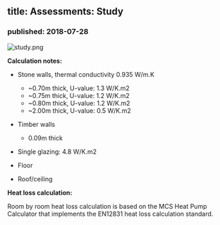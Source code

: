 ## title: Assessments: Study
### published: 2018-07-28

![study.png](images/project2/study.png)

**Calculation notes:**

- Stone walls, thermal conductivity 0.935 W/m.K
    - ~0.70m thick, U-value: 1.3 W/K.m2
    - ~0.75m thick, U-value: 1.2 W/K.m2
    - ~0.80m thick, U-value: 1.2 W/K.m2
    - ~2.00m thick, U-value: 0.5 W/K.m2
    
- Timber walls
    - 0.09m thick

- Single glazing: 4.8 W/K.m2

- Floor

- Roof/ceiling

**Heat loss calculation:**

Room by room heat loss calculation is based on the MCS Heat Pump Calculator that implements the EN12831 heat loss calculation standard.

<script src="https://cdn.jsdelivr.net/npm/handlebars@latest/dist/handlebars.js"></script>
<script type="text/javascript" src="lib/heatlossjs/config_new.js?v=1"></script>
<script type="text/javascript" src="files/project2/study_data.js"></script>
<link rel="stylesheet" type="text/css" href="lib/heatlossjs/style.css?v=1" />
<script type="text/javascript" src="lib/heatlossjs/model.js?v=1"></script>
<div id="heatloss"></div><script>heatloss.init("#heatloss")</script>
